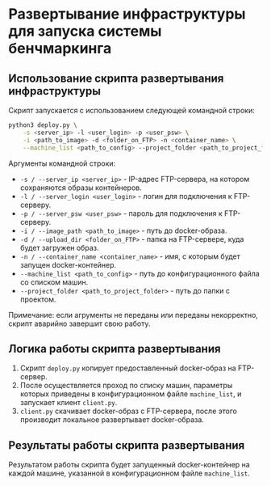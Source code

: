 # Развертывание инфраструктуры для запуска системы бенчмаркинга

## Использование скрипта развертывания инфраструктуры

Скрипт запускается с использованием следующей командной строки:

```bash
python3 deploy.py \
    -s <server_ip> -l <user_login> -p <user_psw> \
    -i <path_to_image> -d <folder_on_FTP> -n <container_name> \
    --machine_list <path_to_config> --project_folder <path_to_project_folder>
```

Аргументы командной строки:

- `-s / --server_ip <server_ip>` - IP-адрес FTP-сервера,
  на котором сохраняются образы контейнеров.
- `-l / --server_login <user_login>` - логин для подключения к FTP-серверу.
- `-p / --server_psw <user_psw>` - пароль для подключения к FTP-серверу.
- `-i / --image_path <path_to_image>` - путь до docker-образа.
- `-d / --upload_dir <folder_on_FTP>` - папка на FTP-сервере,
  куда будет загружен образ.
- `-n / --container_name <container_name>` - имя, с которым будет запущен
  docker-контейнер.
- `--machine_list <path_to_config>` - путь до конфигурационного файла
  со списком машин.
- `--project_folder <path_to_project_folder>` - путь до папки с проектом.


Примечание: если агрументы не переданы или переданы
некорректно, скрипт аварийно завершит свою работу.

## Логика работы скрипта развертывания

1. Скрипт `deploy.py` копирует предоставленный docker-образ на FTP-сервер.
1. После осуществляется проход по списку машин, параметры которых приведены
   в конфигурационном файле `machine_list`, и запускает клиент `client.py`.
1. `client.py` скачивает docker-образ с FTP-сервера, после этого
   производит локальное развертывает docker-образа.

## Результаты работы скрипта развертывания

Результатом работы скрипта будет запущенный docker-контейнер
на каждой машине, указанной в конфигурационном файле `machine_list`.
